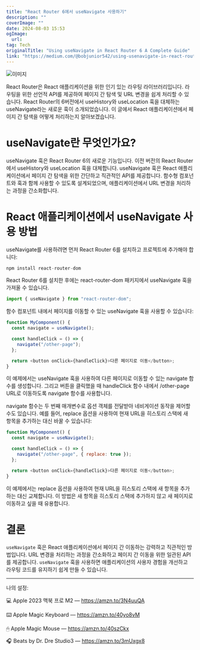 ```yaml
---
title: "React Router 6에서 useNavigate 사용하기"
description: ""
coverImage: ""
date: 2024-08-03 15:53
ogImage: 
  url: 
tag: Tech
originalTitle: "Using useNavigate in React Router 6 A Complete Guide"
link: "https://medium.com/@bobjunior542/using-usenavigate-in-react-router-6-a-complete-guide-46f51403f430"
---
```




![이미지](/assets/img/UsinguseNavigateinReactRouter6ACompleteGuide_0.png)

React Router은 React 애플리케이션을 위한 인기 있는 라우팅 라이브러리입니다. 라우팅을 위한 선언적 API를 제공하여 페이지 간 탐색 및 URL 변경을 쉽게 처리할 수 있습니다. React Router의 6버전에서 useHistory와 useLocation 훅을 대체하는 useNavigate라는 새로운 훅이 소개되었습니다. 이 글에서 React 애플리케이션에서 페이지 간 탐색을 어떻게 처리하는지 알아보겠습니다.

# useNavigate란 무엇인가요?

useNavigate 훅은 React Router 6의 새로운 기능입니다. 이전 버전의 React Router에서 useHistory와 useLocation 훅을 대체합니다. useNavigate 훅은 React 애플리케이션에서 페이지 간 탐색을 위한 간단하고 직관적인 API를 제공합니다. 함수형 컴포넌트와 훅과 함께 사용할 수 있도록 설계되었으며, 애플리케이션에서 URL 변경을 처리하는 과정을 간소화합니다.

<div class="content-ad"></div>

# React 애플리케이션에서 useNavigate 사용 방법

useNavigate를 사용하려면 먼저 React Router 6를 설치하고 프로젝트에 추가해야 합니다:

```js
npm install react-router-dom
```

React Router 6를 설치한 후에는 react-router-dom 패키지에서 useNavigate 훅을 가져올 수 있습니다.

<div class="content-ad"></div>

```js
import { useNavigate } from "react-router-dom";
```

함수 컴포넌트 내에서 페이지를 이동할 수 있는 useNavigate 훅을 사용할 수 있습니다:

```js
function MyComponent() {
  const navigate = useNavigate();

  const handleClick = () => {
    navigate("/other-page");
  };

  return <button onClick={handleClick}>다른 페이지로 이동</button>;
}
```

이 예제에서는 useNavigate 훅을 사용하여 다른 페이지로 이동할 수 있는 navigate 함수를 생성합니다. 그리고 버튼을 클릭했을 때 handleClick 함수 내에서 /other-page URL로 이동하도록 navigate 함수를 사용합니다.

<div class="content-ad"></div>

navigate 함수는 두 번째 매개변수로 옵션 객체를 전달받아 네비게이션 동작을 제어할 수도 있습니다. 예를 들어, replace 옵션을 사용하여 현재 URL을 히스토리 스택에 새 항목을 추가하는 대신 바꿀 수 있습니다:

```js
function MyComponent() {
  const navigate = useNavigate();

  const handleClick = () => {
    navigate("/other-page", { replace: true });
  };

  return <button onClick={handleClick}>다른 페이지로 이동</button>;
}
```

이 예제에서는 replace 옵션을 사용하여 현재 URL을 히스토리 스택에 새 항목을 추가하는 대신 교체합니다. 이 방법은 새 항목을 히스토리 스택에 추가하지 않고 새 페이지로 이동하고 싶을 때 유용합니다.

# 결론

<div class="content-ad"></div>

`useNavigate` 훅은 React 애플리케이션에서 페이지 간 이동하는 강력하고 직관적인 방법입니다. URL 변경을 처리하는 과정을 간소화하고 페이지 간 이동을 위한 일관된 API를 제공합니다. `useNavigate` 훅을 사용하면 애플리케이션의 사용자 경험을 개선하고 라우팅 코드를 유지하기 쉽게 만들 수 있습니다.

---

나의 설정:

💻 Apple 2023 맥북 프로 M2 — https://amzn.to/3N4uuQA

<div class="content-ad"></div>

⌨️ Apple Magic Keyboard — https://amzn.to/40yo8vM

🖱 Apple Magic Mouse — https://amzn.to/40szCkx

🎧 Beats by Dr. Dre Studio3 — https://amzn.to/3mUxgx8
